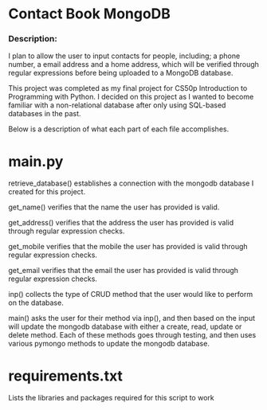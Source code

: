 # Contact Book MongoDB 
### Description:
I plan to allow the user to input contacts for people, including; a phone number, a email address and a home address, which will be verified through regular expressions before being uploaded to a MongoDB database.

This project was completed as my final project for CS50p Introduction to Programming with Python. I decided on this project as I wanted to become familiar with a non-relational database after only using SQL-based databases in the past.

Below is a description of what each part of each file accomplishes.

# main.py
retrieve_database() establishes a connection with the mongodb database I created for this project.

get_name() verifies that the name the user has provided is valid.

get_address() verifies that the address the user has provided is valid through regular expression checks.

get_mobile verifies that the mobile the user has provided is valid through regular expression checks.

get_email verifies that the email the user has provided is valid through regular expression checks.

inp() collects the type of CRUD method that the user would like to perform on the database.

main() asks the user for their method via inp(), and then based on the input will update the mongodb database with either a create, read, update or delete method. Each of these methods goes through testing, and then uses various pymongo methods to update the mongodb database.

# requirements.txt
Lists the libraries and packages required for this script to work
